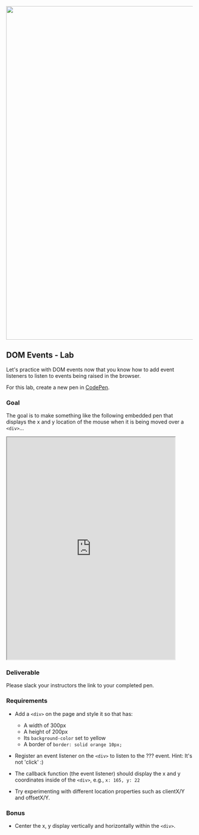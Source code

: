 <img src="https://i.imgur.com/VLwvpbl.jpg" width="900">

## DOM Events - Lab

Let's practice with DOM events now that you know how to add event listeners to listen to events being raised in the browser.

For this lab, create a new pen in [CodePen](https://codepen.io/).

### Goal

The goal is to make something like the following embedded pen that displays the x and y location of the mouse when it is being moved over a `<div>`...

<iframe src="https://codepen.io/jim-clark/full/MbrVPN" height="600" width="90%"></iframe>

### Deliverable

Please slack your instructors the link to your completed pen.

### Requirements

- Add a `<div>` on the page and style it so that has:
	- A width of 300px
	- A height of 200px
	- Its `background-color` set to yellow
	- A border of `border: solid orange 10px;`

- Register an event listener on the `<div>` to listen to the ??? event.  Hint: It's not 'click' :)

- The callback function (the event listener) should display the x and y coordinates inside of the `<div>`, e.g., `x: 165, y: 22`

- Try experimenting with different location properties such as clientX/Y and offsetX/Y.

### Bonus

- Center the x, y display vertically and horizontally within the `<div>`.

